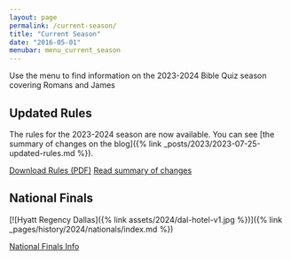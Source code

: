```yaml
---
layout: page
permalink: /current-season/
title: "Current Season"
date: "2016-05-01"
menubar: menu_current_season
---
```


Use the menu to find information on the 2023-2024 Bible Quiz season covering Romans and James

## Updated Rules

The rules for the 2023-2024 season are now available. You can see [the summary of changes on the blog]({% link _posts/2023/2023-07-25-updated-rules.md %}).

<a href="{% link assets/2024/23-24 Bible Quiz Rules.pdf %}" class="button is-primary">Download Rules (PDF)</a> <a href="{% link _posts/2023/2023-07-25-updated-rules.md %}" class="button is-primary">Read summary of changes</a>


## National Finals

[![Hyatt Regency Dallas]({% link assets/2024/dal-hotel-v1.jpg %})]({% link _pages/history/2024/nationals/index.md %})

<a href="{% link _pages/history/2024/nationals/index.md %}" class="button is-primary">National Finals Info</a>
